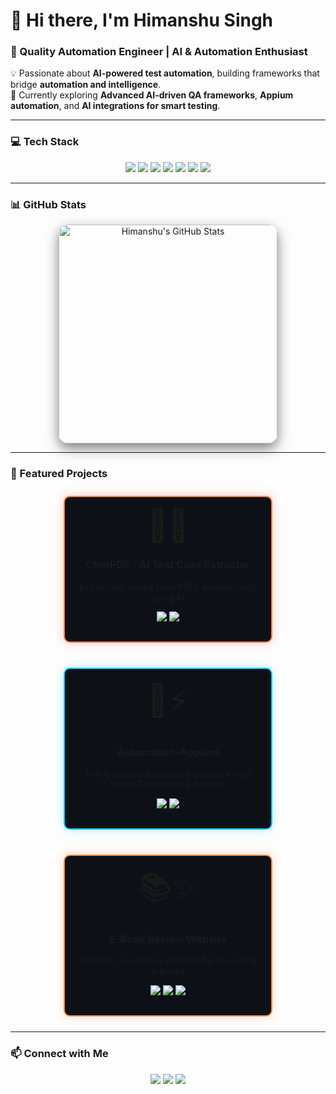 # 👋 Hi there, I'm Himanshu Singh
### 🚀 Quality Automation Engineer | AI & Automation Enthusiast

💡 Passionate about **AI-powered test automation**, building frameworks that bridge **automation and intelligence**.  
🌱 Currently exploring **Advanced AI-driven QA frameworks**, **Appium automation**, and **AI integrations for smart testing**.  

---

### 💻 Tech Stack
<p align="center">
  <img src="https://img.shields.io/badge/Java-ED8B00?style=for-the-badge&logo=java&logoColor=white" />
  <img src="https://img.shields.io/badge/Python-3776AB?style=for-the-badge&logo=python&logoColor=white" />
  <img src="https://img.shields.io/badge/AI-FF6C37?style=for-the-badge&logo=openai&logoColor=white" />
  <img src="https://img.shields.io/badge/Selenium-43B02A?style=for-the-badge&logo=selenium&logoColor=white" />
  <img src="https://img.shields.io/badge/Appium-00ADEF?style=for-the-badge&logo=appium&logoColor=white" />
  <img src="https://img.shields.io/badge/RobotFramework-0088CC?style=for-the-badge&logo=robotframework&logoColor=white" />
  <img src="https://img.shields.io/badge/RESTAPI-FF6C37?style=for-the-badge&logo=postman&logoColor=white" />
</p>

---

### 📊 GitHub Stats
<p align="center" style="display: flex; justify-content: center; flex-wrap: wrap; gap: 25px;">
  <!-- Main GitHub Stats Card -->
  <img 
    src="https://github-readme-stats.vercel.app/api?username=Himaanshu-Singh&show_icons=true&theme=dark&count_private=true&hide_title=false&hide_border=false&include_all_commits=true" 
    width="350" 
    style="border-radius: 15px; box-shadow: 0 8px 20px rgba(0,0,0,0.5); transition: transform 0.3s ease;" 
    onmouseover="this.style.transform='scale(1.05)'" 
    onmouseout="this.style.transform='scale(1)'" 
    alt="Himanshu's GitHub Stats"
  />


</p>

---
### 🌟 Featured Projects
<div align="center" style="display: flex; flex-wrap: wrap; justify-content: center; gap: 20px;">

<!-- Project Card 1 -->
<div style="width: 300px; border: 2px solid #FF7F50; border-radius: 10px; padding: 15px; margin: 10px; 
            background: #0d1117; box-shadow: 0 0 15px rgba(255,127,80,0.4); transition: box-shadow 0.3s ease;">
  <div style="font-size: 50px; text-align: center; margin-bottom: 10px;">📄🤖</div>
  <h3 align="center">ChatPDF - AI Test Case Extractor</h3>
  <p align="center">Extract test cases from PDFs automatically using AI</p>
  <p align="center">
    <img src="https://img.shields.io/badge/JavaScript-F0DB4F?style=for-the-badge&logo=javascript&logoColor=black" />
    <img src="https://img.shields.io/badge/AI-FF6C37?style=for-the-badge&logo=openai&logoColor=white" />
  </p>
</div>

<!-- Project Card 2 -->
<div style="width: 300px; border: 2px solid #00CFFF; border-radius: 10px; padding: 15px; margin: 10px; 
            background: #0d1117; box-shadow: 0 0 15px rgba(0,207,255,0.3); transition: box-shadow 0.3s ease;">
  <div style="font-size: 50px; text-align: center; margin-bottom: 10px;">📱⚡</div>
  <h3 align="center">Automation-Appium</h3>
  <p align="center">Full Android automation framework with Robot Framework & Appium</p>
  <p align="center">
    <img src="https://img.shields.io/badge/Python-3572A5?style=for-the-badge&logo=python&logoColor=white" />
    <img src="https://img.shields.io/badge/RobotFramework-0088CC?style=for-the-badge&logo=robotframework&logoColor=white" />
  </p>
</div>

<!-- Project Card 3 -->
<div style="width: 300px; border: 2px solid #FF8C42; border-radius: 10px; padding: 15px; margin: 10px; 
            background: #0d1117; box-shadow: 0 0 15px rgba(255,140,66,0.3); transition: box-shadow 0.3s ease;">
  <div style="font-size: 50px; text-align: center; margin-bottom: 10px;">📚✨</div>
  <h3 align="center">E-Book Review Website</h3>
  <p align="center">Modern, responsive web app for reviewing e-books</p>
  <p align="center">
    <img src="https://img.shields.io/badge/HTML-E34F26?style=for-the-badge&logo=html5&logoColor=white" />
    <img src="https://img.shields.io/badge/CSS-1572B6?style=for-the-badge&logo=css3&logoColor=white" />
    <img src="https://img.shields.io/badge/JavaScript-F0DB4F?style=for-the-badge&logo=javascript&logoColor=black" />
  </p>
</div>

</div>



---

### 📫 Connect with Me
<p align="center">
  <a href="https://www.linkedin.com/in/himanshu9415"><img src="https://img.shields.io/badge/LinkedIn-0A66C2?style=for-the-badge&logo=linkedin&logoColor=white" /></a>
  <a href="https://himaanshu-singh.github.io/E-Book-Review-Website/"><img src="https://img.shields.io/badge/Portfolio-FF5722?style=for-the-badge&logo=github&logoColor=white" /></a>
  <a href="mailto:singhhimanshu9414@gmail.com"><img src="https://img.shields.io/badge/Email-D14836?style=for-the-badge&logo=gmail&logoColor=white" /></a>
</p>
